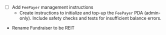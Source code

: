 - [ ] Add `FeePayer` management instructions
  - Create instructions to initialize and top-up the `FeePayer` PDA (admin-only). Include safety checks and tests for insufficient balance errors.
- Rename Fundraiser to be REIT